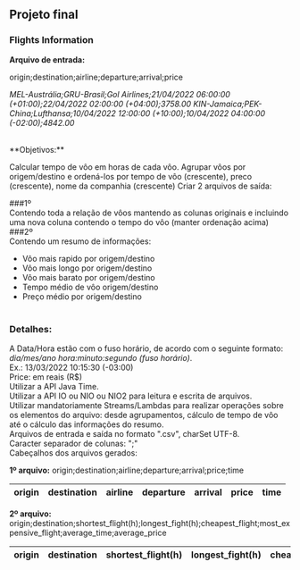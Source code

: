
## Projeto final

### Flights Information

**Arquivo de entrada:**

origin;destination;airline;departure;arrival;price

_MEL-Austrália;GRU-Brasil;Gol Airlines;21/04/2022 06:00:00 (+01:00);22/04/2022 02:00:00 (+04:00);3758.00 KIN-Jamaica;PEK-China;Lufthansa;10/04/2022 12:00:00 (+10:00);10/04/2022 04:00:00 (-02:00);4842.00_

<BR>
**Objetivos:** 

Calcular tempo de vôo em horas de cada vôo. Agrupar vôos por origem/destino e ordená-los por tempo de vôo (crescente), preco (crescente), nome da companhia (crescente) Criar 2 arquivos de saída:

###1º <BR>
Contendo toda a relação de vôos mantendo as colunas originais e incluindo uma nova coluna contendo o tempo do vôo (manter ordenação acima)
<BR>
###2º <BR>
Contendo um resumo de informações:
- Vôo mais rapido por origem/destino
- Vôo mais longo por origem/destino
- Vôo mais barato por origem/destino
- Tempo médio de vôo origem/destino
- Preço médio por origem/destino
<BR><BR>
### Detalhes:

A Data/Hora estão com o fuso horário, de acordo com o seguinte formato: _dia/mes/ano hora:minuto:segundo (fuso horário)_. 
<BR>Ex.: 13/03/2022 10:15:30 (-03:00)
<BR>Price: em reais (R$)
<BR>Utilizar a API Java Time.
<BR>Utilizar a API IO ou NIO ou NIO2 para leitura e escrita de arquivos.
<BR>Utilizar mandatoriamente Streams/Lambdas para realizar operações sobre os elementos do arquivo: desde agrupamentos, cálculo de tempo de vôo até o cálculo das informações do resumo.
<BR>Arquivos de entrada e saída no formato ".csv", charSet UTF-8.
<BR>Caracter separador de colunas: ";"
<BR>Cabeçalhos dos arquivos gerados:

**1º arquivo:** origin;destination;airline;departure;arrival;price;time

|origin | destination | airline | departure | arrival | price | time |
|-------|-------------|---------|-----------|---------|-------|------|


**2º arquivo:** origin;destination;shortest_flight(h);longest_fight(h);cheapest_flight;most_expensive_flight;average_time;average_price

|origin|destination|shortest_flight(h)|longest_fight(h)|cheapest_flight|most_expensive_flight|average_time|average_price|
|------|-----------|------------------|----------------|---------------|---------------------|------------|-------------|